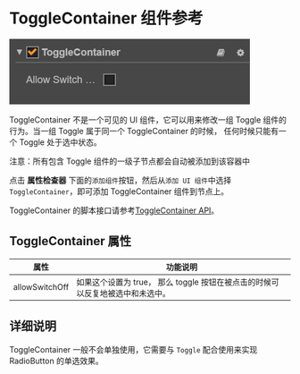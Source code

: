# ToggleContainer 组件参考

![toggle-container](./toggle/toggle-container.png)

ToggleContainer 不是一个可见的 UI 组件，它可以用来修改一组 Toggle  组件的行为。当一组 Toggle 属于同一个 ToggleContainer 的时候，
任何时候只能有一个 Toggle 处于选中状态。

注意：所有包含 Toggle 组件的一级子节点都会自动被添加到该容器中

点击 **属性检查器** 下面的`添加组件`按钮，然后从`添加 UI 组件`中选择 `ToggleContainer`，即可添加 ToggleContainer 组件到节点上。

ToggleContainer 的脚本接口请参考[ToggleContainer API](../../../api/zh/classes/toggleContainer.html)。

## ToggleContainer 属性

| 属性 |   功能说明
| -------------- | ----------- |
| allowSwitchOff | 如果这个设置为 true， 那么 toggle 按钮在被点击的时候可以反复地被选中和未选中。


## 详细说明

ToggleContainer 一般不会单独使用，它需要与 `Toggle` 配合使用来实现 RadioButton 的单选效果。
